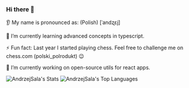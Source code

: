 ### Hi there 👋

👂 My name is pronounced as: (Polish) [ˈandʐɛj]

📖 I’m currently learning advanced concepts in typescript.

⚡ Fun fact: Last year I started playing chess. Feel free to challenge me on chess.com (polski_polrodukt) 😉

🔭 I’m currently working on open-source utils for react apps.

![AndrzejSala's Stats](https://github-readme-stats.vercel.app/api?username=AndrzejSala&theme=vue-dark&show_icons=true&hide_border=true&count_private=true)
![AndrzejSala's Top Languages](https://github-readme-stats.vercel.app/api/top-langs/?username=AndrzejSala&theme=vue-dark&show_icons=true&hide_border=true&layout=compact)

<!--
**AndrzejSala/AndrzejSala** is a ✨ _special_ ✨ repository because its `README.md` (this file) appears on your GitHub profile.

Here are some ideas to get you started:

- 🔭 I’m currently working on ...
- 🌱 I’m currently learning ...
- 👯 I’m looking to collaborate on ...
- 🤔 I’m looking for help with ...
- 💬 Ask me about ...
- 📫 How to reach me: ...
- 😄 Pronouns: ...
- ⚡ Fun fact: ...
-->
